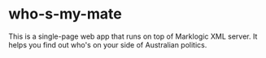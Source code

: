 # who-s-my-mate
This is a single-page web app that runs on top of Marklogic XML server. It helps you find out who's on your side of Australian politics.
